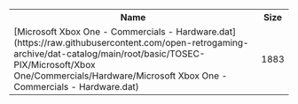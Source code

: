 <table>
<tr><th>Name</th><th>Size</th></tr>
<tr><td>[Microsoft Xbox One - Commercials - Hardware.dat](https://raw.githubusercontent.com/open-retrogaming-archive/dat-catalog/main/root/basic/TOSEC-PIX/Microsoft/Xbox One/Commercials/Hardware/Microsoft Xbox One - Commercials - Hardware.dat)</td><td>1883</td></tr>
</table>
